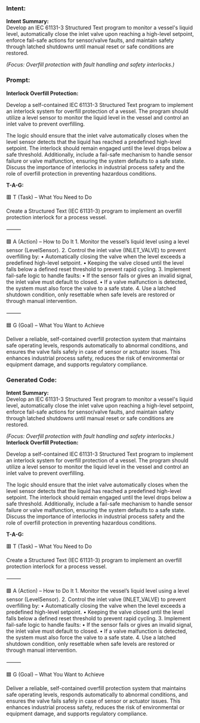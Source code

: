 ### Intent:
**Intent Summary:**  
Develop an IEC 61131-3 Structured Text program to monitor a vessel's liquid level, automatically close the inlet valve upon reaching a high-level setpoint, enforce fail-safe actions for sensor/valve faults, and maintain safety through latched shutdowns until manual reset or safe conditions are restored.  

*(Focus: Overfill protection with fault handling and safety interlocks.)*

### Prompt:
**Interlock Overfill Protection:**

Develop a self-contained IEC 61131-3 Structured Text program to implement an interlock system for overfill protection of a vessel. The program should utilize a level sensor to monitor the liquid level in the vessel and control an inlet valve to prevent overfilling.

The logic should ensure that the inlet valve automatically closes when the level sensor detects that the liquid has reached a predefined high-level setpoint. The interlock should remain engaged until the level drops below a safe threshold. Additionally, include a fail-safe mechanism to handle sensor failure or valve malfunction, ensuring the system defaults to a safe state. Discuss the importance of interlocks in industrial process safety and the role of overfill protection in preventing hazardous conditions.

**T-A-G:**

🟥 T (Task) – What You Need to Do

Create a Structured Text (IEC 61131-3) program to implement an overfill protection interlock for a process vessel.

⸻

🟩 A (Action) – How to Do It
	1.	Monitor the vessel’s liquid level using a level sensor (LevelSensor).
	2.	Control the inlet valve (INLET_VALVE) to prevent overfilling by:
	•	Automatically closing the valve when the level exceeds a predefined high-level setpoint.
	•	Keeping the valve closed until the level falls below a defined reset threshold to prevent rapid cycling.
	3.	Implement fail-safe logic to handle faults:
	•	If the sensor fails or gives an invalid signal, the inlet valve must default to closed.
	•	If a valve malfunction is detected, the system must also force the valve to a safe state.
	4.	Use a latched shutdown condition, only resettable when safe levels are restored or through manual intervention.

⸻

🟦 G (Goal) – What You Want to Achieve

Deliver a reliable, self-contained overfill protection system that maintains safe operating levels, responds automatically to abnormal conditions, and ensures the valve fails safely in case of sensor or actuator issues. This enhances industrial process safety, reduces the risk of environmental or equipment damage, and supports regulatory compliance.

### Generated Code:
**Intent Summary:**  
Develop an IEC 61131-3 Structured Text program to monitor a vessel's liquid level, automatically close the inlet valve upon reaching a high-level setpoint, enforce fail-safe actions for sensor/valve faults, and maintain safety through latched shutdowns until manual reset or safe conditions are restored.  

*(Focus: Overfill protection with fault handling and safety interlocks.)*
**Interlock Overfill Protection:**

Develop a self-contained IEC 61131-3 Structured Text program to implement an interlock system for overfill protection of a vessel. The program should utilize a level sensor to monitor the liquid level in the vessel and control an inlet valve to prevent overfilling.

The logic should ensure that the inlet valve automatically closes when the level sensor detects that the liquid has reached a predefined high-level setpoint. The interlock should remain engaged until the level drops below a safe threshold. Additionally, include a fail-safe mechanism to handle sensor failure or valve malfunction, ensuring the system defaults to a safe state. Discuss the importance of interlocks in industrial process safety and the role of overfill protection in preventing hazardous conditions.

**T-A-G:**

🟥 T (Task) – What You Need to Do

Create a Structured Text (IEC 61131-3) program to implement an overfill protection interlock for a process vessel.

⸻

🟩 A (Action) – How to Do It
	1.	Monitor the vessel’s liquid level using a level sensor (LevelSensor).
	2.	Control the inlet valve (INLET_VALVE) to prevent overfilling by:
	•	Automatically closing the valve when the level exceeds a predefined high-level setpoint.
	•	Keeping the valve closed until the level falls below a defined reset threshold to prevent rapid cycling.
	3.	Implement fail-safe logic to handle faults:
	•	If the sensor fails or gives an invalid signal, the inlet valve must default to closed.
	•	If a valve malfunction is detected, the system must also force the valve to a safe state.
	4.	Use a latched shutdown condition, only resettable when safe levels are restored or through manual intervention.

⸻

🟦 G (Goal) – What You Want to Achieve

Deliver a reliable, self-contained overfill protection system that maintains safe operating levels, responds automatically to abnormal conditions, and ensures the valve fails safely in case of sensor or actuator issues. This enhances industrial process safety, reduces the risk of environmental or equipment damage, and supports regulatory compliance.
